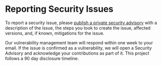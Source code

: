 # Reporting Security Issues
To report a security issue, please [publish a private security advisory](https://github.com/JollyPixel/editor/security/advisories) with a description of the issue, the steps you took to create the issue, affected versions, and, if known, mitigations for the issue.

Our vulnerability management team will respond within one week to your email. If the issue is confirmed as a vulnerability, we will open a Security Advisory and acknowledge your contributions as part of it. This project follows a 90 day disclosure timeline.

